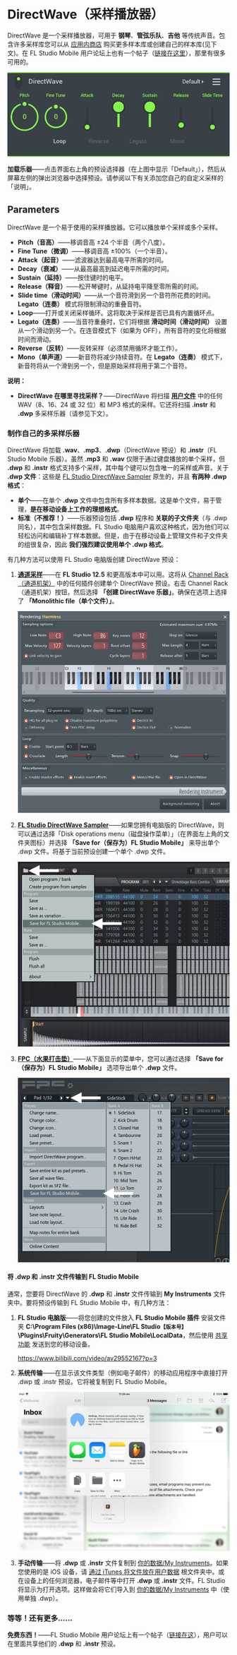 # DirectWave（采样播放器）

DirectWave 是一个采样播放器，可用于 **钢琴**、**管弦乐队**、**吉他** 等传统声音。包含许多采样库您可以从 [应用内商店][1] 购买更多样本库或创建自己的样本库(见下文)。在 FL Studio Mobile 用户论坛上也有一个帖子（[链接在这里][2]），那里有很多可用的。

![DirectWave](../assets/instruments/directwave/directwave.png)

**加载乐器**——点击界面右上角的预设选择器（在上图中显示「Default」），然后从屏幕左侧的弹出浏览器中选择预设。请参阅以下有关添加您自己的自定义采样的「说明」。

<a id="paramaters"></a>

## Parameters

DirectWave 是一个易于使用的采样播放器。它可以播放单个采样或多个采样。

*   **Pitch（音高）**——移调音高 ±24 个半音（两个八度）。
*   **Fine Tune（微调）**——移调音高 ±100%（一个半音）。
*   **Attack（起音）**——滤波器达到最高电平所需的时间。
*   **Decay（衰减）**——从最高最高到延迟电平所需的时间。
*   **Sustain（延持）**——按住键时的电平。
*   **Release（释音）**——松开琴键时，从延持电平降至零所需的时间。
*   **Slide time（滑动时间）**——从一个音符滑到另一个音符所花费的时间。**Legato（连奏）** 模式将限制滑动的重叠音符。
*   **Loop**——打开或关闭采样循环。这将取决于采样是否已具有内置循环点。
*   **Legato（连奏）**——当音符重叠时，它们将根据 **滑动时间（滑动时间）** 设置从一个滑动到另一个。在连音模式下（如果为 OFF），所有音符的变化将根据时间而滑动。
*   **Reverse（反转）**——反转采样（必须禁用循环才能工作）。
*   **Mono（单声道）**——新音符将减少持续音符。在 **Legato（连奏）** 模式下，新音符将从一个滑到另一个，但是原始采样将用于第二个音符。

**说明：**

*   **DirectWave 在哪里寻找采样？**——DirectWave 将扫描 [**用户文件**][3] 中的任何 WAV（8、16、24 或 32 位）和 MP3 格式的采样。它还将扫描 **.instr** 和 **.dwp** 多采样乐器（请参见下文）。

<a id="directwave_making_patches"></a>

### 制作自己的多采样乐器

DirectWave 将加载 **.wav**、**.mp3**、**.dwp**（DirectWave 预设）和 **.instr**（FL Studio Mobile 乐器）。虽然 **.mp3** 和 **.wav** 仅限于通过键盘播放的单个采样，但 **.dwp** 和 **.instr** 格式支持多个采样，其中每个键可以包含唯一的采样或声音。关于 **.dwp 文件**：这些是 [FL Studio DirectWave Sampler][4] 原生的，并且 **有两种 .dwp 格式**：


*   **单个**——在单个 **.dwp** 文件中包含所有多样本数据。这是单个文件，易于管理，**是在移动设备上工作的理想格式**。
*   **标准（不推荐！）**——乐器预设包括 **.dwp** 程序和 **关联的子文件夹**（与 .dwp 同名），其中包含采样数据。FL Studio 电脑用户喜欢这种格式，因为他们可以轻松访问和编辑补丁样本数据。但是，由于在移动设备上管理文件和子文件夹的组很复杂，因此 **我们强烈建议使用单个 .dwp 格式**。

有几种方法可以使用 FL Studio 电脑版创建 DirectWave 预设：

1.  **[通道采样][5]**——在 **FL Studio 12.5** 和更高版本中可以用。这将从 [Channel Rack（通道机架）][6] 中的任何插件创建单个 DirectWave 预设。右击 Channel Rack（通道机架）按钮，然后选择 **「创建 DirectWave 乐器」**。确保在选项上选择了 **「Monolithic file（单个文件）」**。
    
    ![通道机架](../assets/instruments/directwave/channel_sample.png)
    
2.  **[FL Studio DirectWave Sampler][4]**——如果您拥有电脑版的 DirectWave，则可以通过选择「Disk operations menu（磁盘操作菜单）」（在界面左上角的文件夹图标）并选择 **「Save for（保存为）FL Studio Mobile」** 来导出单个 .dwp 文件。将基于当前预设创建一个单个 .dwp 文件。
    
    ![DirectWave export](../assets/instruments/directwave/directwave_export.png)
    
3.  **[FPC（水果打击垫）][7]**——从下面显示的菜单中，您可以通过选择 **「Save for（保存为）FL Studio Mobile」** 选项导出单个 **.dwp** 文件。
    
    ![FPC 导出](../assets/instruments/directwave/fpc_export.png)
    

#### 将 .dwp 和 .instr 文件传输到 FL Studio Mobile

通常，您要将 DirectWave 的 **.dwp** 和 **.instr** 文件传输到 **My Instruments** 文件夹中。要将预设传输到 FL Studio Mobile 中，有几种方法：

1.  **FL Studio 电脑版**——将您创建的文件放入 **FL Studio Mobile 插件** 安装文件夹 **C:\\Program Files (x86)\\Image-Line\\FL Studio`【版本号】`\\Plugins\\Fruity\\Generators\\FL Studio Mobile\\LocalData**，然后使用 [共享功能][8] 发送到您的移动设备。
    
    https://www.bilibili.com/video/av29552167?p=3
    
2.  **系统传输**——在显示该文件类型（例如电子邮件）的移动应用程序中直接打开 .dwp 或 .instr 预设。它将被复制到 FL Studio Mobile。
    
    ![从电子邮箱直接打开](../assets/home/copy_from_email.png)
    
3.  **手动传输**——将 **.dwp** 或 **.instr** 文件复制到 [你的数据/My Instruments][3]。如果您使用的是 iOS 设备，请 [通过 iTunes 将文件放在用户数据][9] 根文件夹中。或在设备上的任何浏览器，电子邮件等中打开 **.dwp** 或 **.instr** 文件。FL Studio 将显示为打开选项。这样做会将它们导入到 [你的数据/My Instruments][3] 中（使用单独 .dwp）。

<a id="free_content"></a>

### 等等！还有更多……

**免费东西！**——FL Studio Mobile 用户论坛上有一个帖子（[链接在这][2]），用户可以在里面共享他们的 **.dwp** 和 **.instr** 预设。

[1]: HomePanel.md#shop
[2]: http://support.image-line.com/redirect/FLM_user_library
[3]: HomePanel.md#userdata
[4]: https://www.image-line.com/support/FLHelp/html/plugins/DirectWave.htm
[5]: https://www.image-line.com/support/FLHelp/html/plugins/DirectWave.htm#DirectWave_ChannelSampler
[6]: https://www.image-line.com/support/FLHelp/html/channelrack.htm
[7]: https://www.image-line.com/support/FLHelp/html/plugins/FPC.htm
[8]: HomePanel.md#sharingdata
[9]: HomePanel.md#userdata_ios